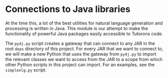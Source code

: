 # Connections to Java libraries

At the time this, a lot of the best utilities for natural language generation and processing is written in Java.
This module is our attempt to make the functionality of powerful Java packages easily accessible to Tutorons code.

The `py4j.py` script creates a gateway that can connect to any JAR in the root `deps` directory of this project.
For every JAR that we want to connect to, we will make a new Python that uses the gateway from `py4j.py` to import the relevant classes we want to access from the JAR to a scope from which other Python scripts in this project can import.
For an examples, see the `simplenlg.py` script.
